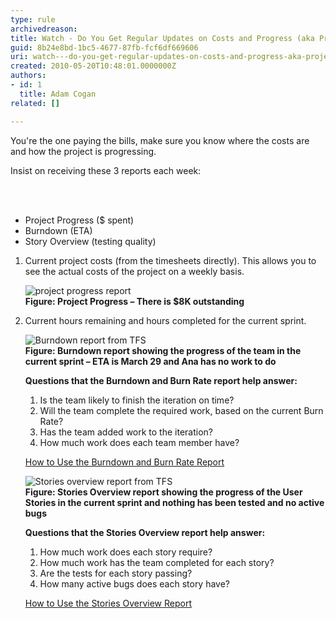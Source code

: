 ```yaml
---
type: rule
archivedreason: 
title: Watch - Do You Get Regular Updates on Costs and Progress (aka Project Progress, Burndown, etc.)?
guid: 8b24e8bd-1bc5-4677-87fb-fcf6df669606
uri: watch---do-you-get-regular-updates-on-costs-and-progress-aka-project-progress-burndown-etc
created: 2010-05-20T10:48:01.0000000Z
authors:
- id: 1
  title: Adam Cogan
related: []

---
```




  <p>You're the one paying the bills, make sure you know where the costs are and how the project is progressing. </p>
<p>Insist on receiving these&#160;3 reports each week&#58;</p>

<br><excerpt class='endintro'></excerpt><br>

  <ul>
    <li>Project Progress ($ spent) </li>
    <li>Burndown (ETA) </li>
    <li>Story Overview (testing quality) </li>
</ul>
<ol>
    <li>Current project costs (from the timesheets directly). This allows you to see the actual costs of the project on a weekly basis.
    <p><img alt="project progress report" src="http&#58;//www.ssw.com.au/ssw/Standards/Rules/images/projectprogresscapture.JPG" /><br>
    <b>Figure&#58; Project Progress – There is $8K outstanding</b> </p>
    </li>
    <li>Current hours remaining and hours completed for the current sprint.
    <p><img alt="Burndown report from TFS" src="http&#58;//www.ssw.com.au/ssw/Standards/Rules/images/burndown.JPG" /><br>
    <b>Figure&#58; Burndown report showing the progress of the team in the current sprint – ETA is March 29 and Ana has no work to do</b> </p>
    <p><strong>Questions that the Burndown and Burn Rate report help answer&#58; </strong></p>
    <ol>
        <li>Is the team likely to finish the iteration on time? </li>
        <li>Will the team complete the required work, based on the current Burn Rate? </li>
        <li>Has the team added work to the iteration? </li>
        <li>How much work does each team member have? </li>
    </ol>
    <p><a href="http&#58;//msdn.microsoft.com/en-us/library/dd380678%28VS.100%29.aspx">How to Use the Burndown and Burn Rate Report</a> <img alt="" title="You are now leaving SSW" src="http&#58;//www.ssw.com.au/ssw/images/external.gif" /></p>
    <p><img alt="Stories overview report from TFS" src="http&#58;//www.ssw.com.au/ssw/Standards/Rules/images/storiesOverview.JPG" /><br>
    <b>Figure&#58; Stories Overview report showing the progress of the User Stories in the current sprint and nothing has been tested and no active bugs</b> </p>
    <p><strong>Questions that the Stories Overview report help&#160;answer&#58; </strong></p>
    <ol>
        <li>How much work does each story require? </li>
        <li>How much work has the team completed for each story? </li>
        <li>Are the tests for each story passing? </li>
        <li>How many active bugs does each story have? </li>
    </ol>
    <p><a href="http&#58;//msdn.microsoft.com/en-us/library/dd380648%28VS.100%29.aspx">How to Use the Stories Overview Report</a> <img alt="" title="You are now leaving SSW" src="http&#58;//www.ssw.com.au/ssw/images/external.gif" /></p>
    </li>
</ol>




